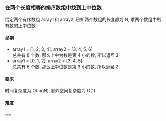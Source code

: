 ### 在两个长度相等的排序数组中找到上中位数
给定两个有序数组 array1 和 array2, 已知两个数组的长度都为 N, 求两个数组中所有数的上中位数

#### 举例
- array1 = [1, 2, 3, 4], array2 = [3, 4, 5, 6]  
总共有 8 个数, 那么上中为数是第 4 小的数, 所以返回 3  
- array1 = [0, 1, 2], array2 = [3, 4, 5]  
总共有 6 个数, 那么上中位数是第 3 小的数, 所以返回 2

#### 要求
时间复杂度为 O(logN), 额外空间复杂度为 O(1)

#### 难度
:star::star:

